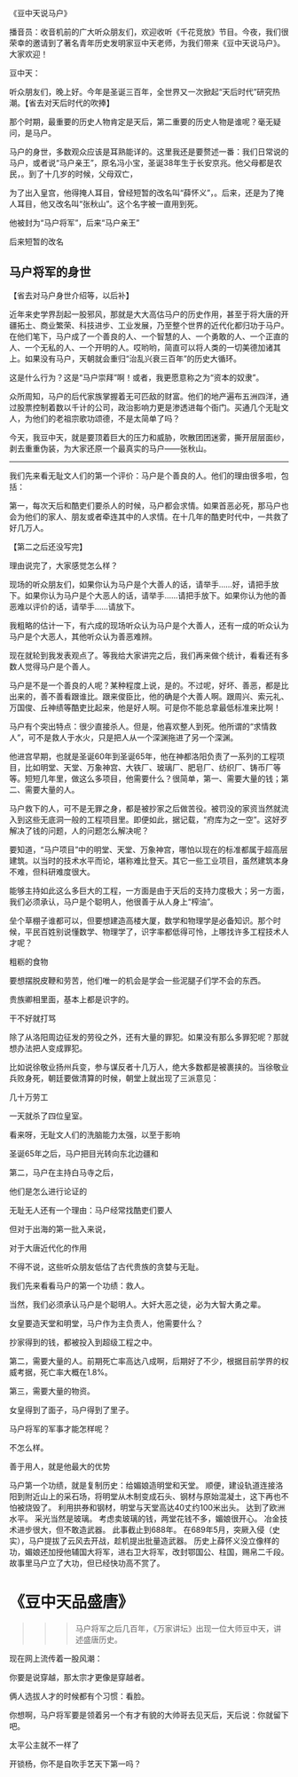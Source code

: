 《豆中天说马户》

播音员：收音机前的广大听众朋友们，欢迎收听《千花竞放》节目。今夜，我们很荣幸的邀请到了著名青年历史发明家豆中天老师，为我们带来《豆中天说马户》。大家欢迎！

豆中天：

听众朋友们，晚上好。今年是圣诞三百年，全世界又一次掀起“天后时代”研究热潮。【省去对天后时代的吹捧】

那个时期，最重要的历史人物肯定是天后，第二重要的历史人物是谁呢？毫无疑问，是马户。

马户的身世，多数观众应该是耳熟能详的。这里我还是要赘述一番：我们日常说的马户，或者说“马户亲王”，原名冯小宝，圣诞38年生于长安京兆。他父母都是农民，。到了十几岁的时候，父母双亡，

为了出入皇宫，他得掩人耳目，曾经短暂的改名叫“薛怀义”，。后来，还是为了掩人耳目，他又改名叫“张秋山”。这个名字被一直用到死。

他被封为“马户将军”，后来“马户亲王”

后来短暂的改名

## 马户将军的身世

【省去对马户身世介绍等，以后补】

近年来史学界刮起一股邪风，那就是大大高估马户的历史作用，甚至于将大唐的开疆拓土、商业繁荣、科技进步、工业发展，乃至整个世界的近代化都归功于马户。在他们笔下，马户成了一个善良的人、一个智慧的人、一个勇敢的人、一个正直的人、一个无私的人、一个开明的人。哎哟哟，简直可以将人类的一切美德加诸其上。如果没有马户，天朝就会重归“治乱兴衰三百年”的历史大循环。

这是什么行为？这是“马户崇拜”啊！或者，我更愿意称之为“资本的奴隶”。

众所周知，马户的后代家族掌握着无可匹敌的财富。他们的地产遍布五洲四洋，通过股票控制着数以千计的公司，政治影响力更是渗透进每个衙门。买通几个无耻文人，为他们的老祖宗歌功颂德，不是太简单了吗？

今天，我豆中天，就是要顶着巨大的压力和威胁，吹散团团迷雾，撕开层层面纱，剥去重重伪装，为大家还原一个最真实的马户——张秋山。

---

我们先来看无耻文人们的第一个评价：马户是个善良的人。他们的理由很多啦，包括：

第一，每次天后和酷吏们要杀人的时候，马户都会求情。如果首恶必死，那马户也会为他们的家人、朋友或者牵连其中的人求情。在十几年的酷吏时代中，一共救了好几万人。

【第二之后还没写完】

理由说完了，大家感觉怎么样？

现场的听众朋友们，如果你认为马户是个大善人的话，请举手……好，请把手放下。如果你认为马户是个大恶人的话，请举手……请把手放下。如果你认为他的善恶难以评价的话，请举手……请放下。

我粗略的估计一下，有六成的现场听众认为马户是个大善人，还有一成的听众认为马户是个大恶人，其他听众认为善恶难辨。

现在就轮到我发表观点了。等我给大家讲完之后，我们再来做个统计，看看还有多数人觉得马户是个善人。

马户是不是一个善良的人呢？某种程度上说，是的。不过呢，好坏、善恶，都是比出来的，善不善看跟谁比。跟来俊臣比，他的确是个大善人啊。跟周兴、索元礼、万国俊、丘神绩等酷吏比起来，他是好人啊。可是你不能总拿最低标准来比啊！

马户有个突出特点：很少直接杀人。但是，他喜欢整人到死。他所谓的“求情救人”，可不是救人于水火，只是把人从一个深渊拖进了另一个深渊。

他进宫早期，也就是圣诞60年到圣诞65年，他在神都洛阳负责了一系列的工程项目，比如明堂、天堂、万象神宫、大铁厂、玻璃厂、肥皂厂、纺织厂、铸币厂等等。短短几年里，做这么多项目，他需要什么？很简单，第一、需要大量的钱；第二、需要大量的人。

马户救下的人，可不是无罪之身，都是被抄家之后做苦役。被罚没的家资当然就流入到这些无底洞一般的工程项目里。即便如此，据记载，“府库为之一空”。这好歹解决了钱的问题，人的问题怎么解决呢？

要知道，“马户项目”中的明堂、天堂、万象神宫，哪怕以现在的标准都属于超高层建筑。以当时的技术水平而论，堪称难比登天。其它一些工业项目，虽然建筑本身不难，但科研难度很大。

能够主持如此这么多巨大的工程，一方面是由于天后的支持力度极大；另一方面，我们必须承认，马户是个聪明人，他很善于从人身上“榨油”。

垒个草棚子谁都可以，但要想建造高楼大厦，数学和物理学是必备知识。那个时候，平民百姓别说懂数学、物理学了，识字率都低得可怜，上哪找许多工程技术人才呢？

粗粝的食物

要想摆脱皮鞭和劳苦，他们唯一的机会是学会一些泥腿子们学不会的东西。

贵族卿相里面，基本上都是识字的。

干不好就打骂

除了从洛阳周边征发的劳役之外，还有大量的罪犯。如果没有那么多罪犯呢？那就想办法把人变成罪犯。

比如说徐敬业扬州兵变，参与谋反者十几万人，绝大多数都是被裹挟的。当徐敬业兵败身死，朝廷要做清算的时候，朝堂上就出现了三派意见：

几十万劳工

一天就杀了四位皇室。

看来呀，无耻文人们的洗脑能力太强，以至于影响

圣诞65年之后，马户把目光转向东北边疆和

第二，马户在主持白马寺之后，


他们是怎么进行论证的




无耻无人还有一个理由：马户经常找酷吏们要人

但对于出海的第一批入来说，

对于大唐近代化的作用


不得不说，这些听众朋友低估了古代贵族的贪婪与无耻。

我们先来看看马户的第一个功绩：救人。

当然，我们必须承认马户是个聪明人。大奸大恶之徒，必为大智大勇之辈。

女皇要造天堂和明堂，马户作为主负责人，他需要什么？



抄家得到的钱，都被投入到超级工程之中。

第二，需要大量的人。前期死亡率高达八成啊，后期好了不少，根据目前学界的权威考据，死亡率大概在1.8%。

第三，需要大量的物资。

女皇得到了面子，马户得到了里子。

马户将军的军事才能怎样呢？

不怎么样。

善于用人，就是他最大的优势




马户第一个功绩，就是复制历史：给媚娘造明堂和天堂。
顺便，建设轨道连接洛阳到附近山上的采石场，将明堂从木制变成石头、钢材与原始混凝土，这下再也不怕被烧毁了。
利用拱券和钢材，明堂与天堂高达40丈约100米出头。 达到了欧洲水平。
采光当然是玻璃。
考虑卖玻璃的钱，两堂花钱不多，媚娘很开心。
冶金技术进步很大，但不敢造武器。
此事截止到688年。
在689年5月，突厥入侵（史实），马户提拔了云风去开战，趁机提出批量造武器。
历史上薛怀义没立像样的功，媚娘还加授他辅国大将军，进右卫大将军，改封鄂国公、柱国，赐帛二千段。
故事里马户立了大功，但已经快功高不赏了。

《豆中天品盛唐》
=============

>>> 马户将军之后几百年，《万家讲坛》出现一位大师豆中天，讲述盛唐历史。

现在网上流传着一股风潮：

你要是说穿越，那太宗才更像是穿越者。

俩人选拔人才的时候都有个习惯：看脸。

你想啊，马户将军要是领着另一个有才有貌的大帅哥去见天后，天后说：你就留下吧。

太平公主就不一样了

开锁杨，你不是自吹手艺天下第一吗？
